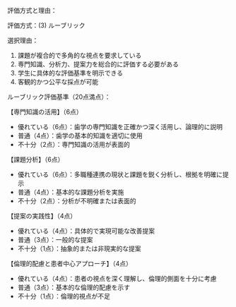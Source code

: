 評価方式と理由：

評価方式：(3) ルーブリック

選択理由：
1. 課題が複合的で多角的な視点を要求している
2. 専門知識、分析力、提案力を総合的に評価する必要がある
3. 学生に具体的な評価基準を明示できる
4. 客観的かつ公平な採点が可能

ルーブリック評価基準（20点満点）：

【専門知識の活用】（6点）
- 優れている（6点）：歯学の専門知識を正確かつ深く活用し、論理的に説明
- 普通（4点）：歯学の基本的知識を適切に使用
- 不十分（2点）：専門知識の活用が表面的

【課題分析】（6点）
- 優れている（6点）：多職種連携の現状と課題を鋭く分析し、根拠を明確に提示
- 普通（4点）：基本的な課題分析を実施
- 不十分（2点）：分析が不明確または表面的

【提案の実践性】（4点）
- 優れている（4点）：具体的で実現可能な改善提案
- 普通（3点）：一般的な提案
- 不十分（1点）：抽象的または非現実的な提案

【倫理的配慮と患者中心アプローチ】（4点）
- 優れている（4点）：患者の視点を深く理解し、倫理的側面を十分に考慮
- 普通（3点）：基本的な倫理的配慮を示す
- 不十分（1点）：倫理的視点が不足
